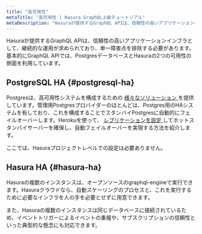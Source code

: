 ```yaml
---
title: "高可用性"
metaTitle: "高可用性 | Hasura GraphQL上級チュートリアル"
metaDescription: "Hasuraが提供するGraphQL APIは、信頼性の高いアプリケーションインフラとして、継続的な運用が求められており、単一障害点を排除する必要があります。"
---
```


Hasuraが提供するGraphQL APIは、信頼性の高いアプリケーションインフラとして、継続的な運用が求められており、単一障害点を排除する必要があります。基本的にGraphQL APIでは、PostgresデータベースとHasuraの2つの可用性の側面を利用しています。

## PostgreSQL HA {#postgresql-ha}

Postgresは、高可用性システムを構成するための [ 様々なソリューション ](https://www.postgresql.org/docs/9.3/different-replication-solutions.html) を提供しています。管理用Postgresプロバイダーのほとんどは、Postgres用のHAシステムを有しており、これを構成することでスタンバイPostgresに自動的にフェイルオーバーします。Herokuを使って、 [ レプリケーションを設定 ](https://devcenter.heroku.com/articles/heroku-postgres-follower-databases#high-availability-with-followers) してホットスタンバイサーバーを確保し、自動フェイルオーバーを実現する方法を紹介します。

ここでは、Hasuraプロジェクトレベルでの設定は必要ありません。

## Hasura HA {#hasura-ha}

Hasuraの複数のインスタンスは、オープンソースのgraphql-engineで実行できます。Hasuraクラウドなら、自動スケーリングのプロセスと、これを実行するために必要なインフラを人の手を必要とせずに用意できます。

また、Hasuraの複数のインスタンスは同じデータベースに接続されているため、イベントトリガーによるイベントの重複や、サブスクリプションの信頼性といった典型的な懸念にも対応できます。
